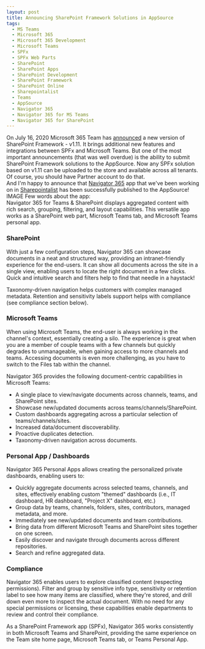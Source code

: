 ```yaml
---
layout: post
title: Announcing SharePoint Framework Solutions in AppSource
tags:
  - MS Teams
  - Microsoft 365
  - Microsoft 365 Development
  - Microsoft Teams
  - SPFx
  - SPFx Web Parts
  - SharePoint
  - SharePoint Apps
  - SharePoint Development
  - SharePoint Framework
  - SharePoint Online
  - Sharepointalist
  - Teams
  - AppSource
  - Navigator 365
  - Navigator 365 for MS Teams
  - Navigator 365 for SharePoint
---
```


On July 16, 2020 Microsoft 365 Team has [announced](https://developer.microsoft.com/en-us/microsoft-365/blogs/announcing-sharepoint-framework-1-11-extend-more-of-microsoft-teams-and-publish-to-appsource/) a new version of SharePoint Framework - v1.11.
It brings additional new features and integrations between SPFx and Microsoft Teams. 
But one of the most important announcements (that was well overdue) is the ability to submit SharePoint Framework solutions to the AppSource.
Now any SPFx solution based on v1.11 can be uploaded to the store and available across all tenants. Of course, you should have Partner account to do that.
<br />
And I'm happy to announce that [Navigator 365](https://sharepointalist.com/products/navigator) app that we've been working on in [Sharepointalist](https://sharepointalist.com) has been successfully published to the AppSource!
IMAGE
Few words about the app:
<br />
Navigator 365 for Teams & SharePoint displays aggregated content with rich search, grouping, filtering, and layout capabilities. This versatile app works as a SharePoint web part, Microsoft Teams tab, and Microsoft Teams personal app. 

### SharePoint

With just a few configuration steps, Navigator 365 can showcase documents in a neat and structured way, providing an intranet-friendly experience for the end-users. It can show all documents across the site in a single view, enabling users to locate the right document in a few clicks. Quick and intuitive search and filters help to find that needle in a haystack! 

Taxonomy-driven navigation helps customers with complex managed metadata. Retention and sensitivity labels support helps with compliance (see compliance section below).

### Microsoft Teams

When using Microsoft Teams, the end-user is always working in the channel's context, essentially creating a silo. The experience is great when you are a member of couple teams with a few channels but quickly degrades to unmanageable, when gaining access to more channels and teams. Accessing documents is even more challenging, as you have to switch to the Files tab within the channel.

Navigator 365 provides the following document-centric capabilities in Microsoft Teams:

- A single place to view/navigate documents across channels, teams, and SharePoint sites.
- Showcase new/updated documents across teams/channels/SharePoint.
- Custom dashboards aggregating across a particular selection of teams/channels/sites.
- Increased data/document discoverability.
- Proactive duplicates detection.
- Taxonomy-driven navigation across documents.

### Personal App / Dashboards

Navigator 365 Personal Apps allows creating the personalized private dashboards, enabling users to:
- Quickly aggregate documents across selected teams, channels, and sites, effectively enabling custom "themed" dashboards (i.e., IT dashboard, HR dashboard, "Project X" dashboard, etc.)
- Group data by teams, channels, folders, sites, contributors, managed metadata, and more.
- Immediately see new/updated documents and team contributions.
- Bring data from different Microsoft Teams and SharePoint sites together on one screen.
- Easily discover and navigate through documents across different repositories.
- Search and refine aggregated data.

### Compliance

Navigator 365 enables users to explore classified content (respecting permissions). Filter and group by sensitive info type, sensitivity or retention label to see how many items are classified, where they're stored, and drill down even more to inspect the actual document. With no need for any special permissions or licensing, these capabilities enable departments to review and control their compliance.   

As a SharePoint Framework app (SPFx), Navigator 365 works consistently in both Microsoft Teams and SharePoint, providing the same experience on the Team site home page, Microsoft Teams tab, or Teams Personal App.
